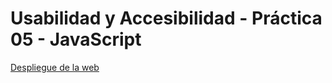 # Usabilidad y Accesibilidad - Práctica 05 - JavaScript  
[Despliegue de la web](https://amps1819.github.io/UyA-Practica05/)
